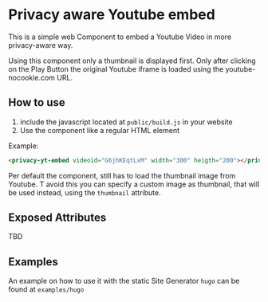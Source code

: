 # Privacy aware Youtube embed

This is a simple web Component to embed a Youtube Video in more privacy-aware
way.

Using this component only a thumbnail is displayed first. Only after clicking on
the Play Button the original Youtube iframe is loaded using the
youtube-nocookie.com URL.

## How to use

1. include the javascript located at `public/build.js` in your website
2. Use the component like a regular HTML element

Example:

```html
<privacy-yt-embed videoid="G6jhKEqtLxM" width="300" heigth="200"></privacy-yt-embed>
```

Per default the component, still has to load the thumbnail image from Youtube. T
avoid this you can specify a custom image as thumbnail, that will be used
instead, using the `thumbnail` attribute.

## Exposed Attributes

TBD

## Examples

An example on how to use it with the static Site Generator `hugo` can be found
at `examples/hugo`
